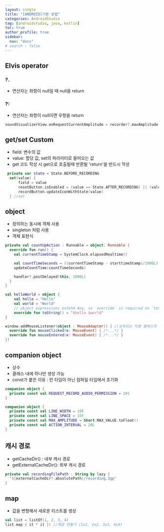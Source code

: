 ```yaml
---
layout: single
title: "[ANDROID]기본 문법"
categories: AndroidStudio
tag: [androidstudio, java, kotlin]
toc: true
author_profile: true
sidebar:
  nav: "docs"
# search : false
---
```


## Elvis operator

### ?.

- 연산자는 좌항이 null일 때 null을 return

### ?:

- 연산자는 좌항이 null이면 우항을 return

```kotlin
soundVisualizerView.onRequestCurrentAmplitude = recorder?.maxAmplitude ?: 0
```

## get/set Custom

- field: 변수의 값
- value: 할당 값, set의 파라미터로 들어오는 값
- get 코드 작성 시 get으로 호출될때 반환될 'return'을 반드시 작성

```kotlin
 private var state = State.BEFORE_RECORDING
  set(value) {
      field = value
      resetButton.isEnabled = (value == State.AFTER_RECORDING) || (value == State.ON_PLAYING)
      recordButton.updateIconWithState(value)
  } //set
```

## object

- 정의하는 동시에 객체 사용
- singleton 처럼 사용
- 객체 표현식

```kotlin
private val countUpAction : Runnable = object: Runnable {
  override fun run() {
    val currentTimeStamp = SystemClock.elapsedRealtime()

    val countTimeSeconds = ((currentTimeStamp - starttimeStamp)/1000L).toInt()
    updateCountTime(countTimeSeconds)

    handler?.postDelayed(this, 1000L)
  }
}
```

```kotlin
val helloWorld = object {
    val hello = "Hello"
    val world = "World"
    // object expressions extend Any, so `override` is required on `toString()`
    override fun toString() = "$hello $world"
}
```

```kotlin
window.addMouseListener(object : MouseAdapter() { //상속되는 익명 클래스의 객체
  override fun mouseClicked(e: MouseEvent) { /*...*/ }
  override fun mouseEntered(e: MouseEvent) { /*...*/ }
})
```

## companion object

- 상수
- 클래스 내에 하나만 생성 가능
- const가 붙은 이유 : 런 타임이 아닌 컴파일 타임에서 초기화

```kotlin
companion object {
  private const val REQUEST_RECORD_AUDIO_PERMISSION = 201
}
```

```kotlin
companion object {
  private const val LINE_WIDTH = 10F
  private const val LINE_SPACE = 15F
  private const val MAX_AMPLITUDE = Short.MAX_VALUE.toFloat()
  private const val ACTION_INTERVAL = 20L
}
```

## 캐시 경로

- getCacheDir() : 내부 캐시 경로
- getExternalCacheDir(): 외부 캐시 경로

```kotlin
private val recordingFilePath : String by lazy {
  "${externalCacheDir?.absolutePath}/recording.3gp"
}
```

## map

- 값을 변형해서 새로운 리스트를 생성

```kotlin
val list = listOf(1, 2, 3, 4)
list.map { it * it }) //제곱 만들기 (1x1, 2x2, 3x3, 4x4)

```
